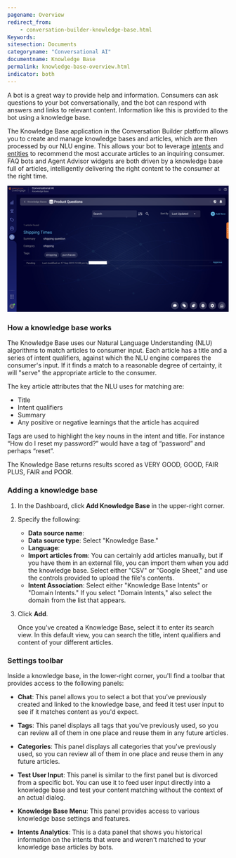```yaml
---
pagename: Overview
redirect_from:
    - conversation-builder-knowledge-base.html
Keywords:
sitesection: Documents
categoryname: "Conversational AI"
documentname: Knowledge Base
permalink: knowledge-base-overview.html
indicator: both
---
```


A bot is a great way to provide help and information. Consumers can ask questions to your bot conversationally, and the bot can respond with answers and links to relevant content. Information like this is provided to the bot using a knowledge base.

The Knowledge Base application in the Conversation Builder platform allows you to create and manage knowledge bases and articles, which are then processed by our NLU engine. This allows your bot to leverage [intents](conversation-builder-intent-builder-overview.html) and [entities](conversation-builder-intent-builder-entities.html) to recommend the most accurate articles to an inquiring consumer. FAQ bots and Agent Advisor widgets are both driven by a knowledge base full of articles, intelligently delivering the right content to the consumer at the right time.

<img class="fancyimage" style="width:750px" src="img/beaut_kb_2.png">

### How a knowledge base works

The Knowledge Base uses our Natural Language Understanding (NLU) algorithms to match articles to consumer input. Each article has a title and a series of intent qualifiers, against which the NLU engine compares the consumer's input. If it finds a match to a reasonable degree of certainty, it will "serve" the appropriate article to the consumer.

The key article attributes that the NLU uses for matching are:

* Title
* Intent qualifiers
* Summary
* Any positive or negative learnings that the article has acquired

Tags are used to highlight the key nouns in the intent and title. For instance “How do I reset my password?” would have a tag of “password” and perhaps “reset”.

The Knowledge Base returns results scored as VERY GOOD, GOOD, FAIR PLUS, FAIR and POOR.

### Adding a knowledge base

1. In the Dashboard, click **Add Knowledge Base** in the upper-right corner.
2. Specify the following:
    * **Data source name**: 
    * **Data source type**: Select "Knowledge Base."
    * **Language**: 
    * **Import articles from**: You can certainly add articles manually, but if you have them in an external file, you can import them when you add the knowledge base. Select either "CSV" or "Google Sheet," and use the controls provided to upload the file's contents.
    * **Intent Association**: Select either "Knowledge Base Intents" or "Domain Intents." If you select "Domain Intents," also select the domain from the list that appears.
3. Click **Add**.
    
    Once you've created a Knowledge Base, select it to enter its search view. In this default view, you can search the title, intent qualifiers and content of your different articles. 

### Settings toolbar

Inside a knowledge base, in the lower-right corner, you'll find a toolbar that provides access to the following panels:

* **Chat**: This panel allows you to select a bot that you've previously created and linked to the knowledge base, and feed it test user input to see if it matches content as you'd expect.

* **Tags**: This panel displays all tags that you've previously used, so you can review all of them in one place and reuse them in any future articles.

* **Categories**: This panel displays all categories that you've previously used, so you can review all of them in one place and reuse them in any future articles.

* **Test User Input**: This panel is similar to the first panel but is divorced from a specific bot. You can use it to feed user input directly into a knowledge base and test your content matching without the context of an actual dialog.

* **Knowledge Base Menu**: This panel provides access to various knowledge base settings and features.

* **Intents Analytics**: This is a data panel that shows you historical information on the intents that were and weren't matched to your knowledge base articles by bots.